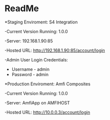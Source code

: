 # ReadMe

*Staging Enviroment: S4 Integration

-Current Version Running: 1.0.0

-Server: 192.168.1.90:85

-Hosted URL: http://192.168.1.90:85/account/login

-Admin User Login Credentials: 
* Username - admin
* Password - admin


*Production Enviroment: Amfi Composites

-Current Version Running: 1.0.0

-Server: AmfiApp on AMFIHOST 

-Hosted URL: http://10.0.0.3/account/login

